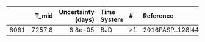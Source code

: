 |      |   T_mid |   Uncertainty (days) | Time System   | #   | Reference           |
|-----:|--------:|---------------------:|:--------------|:----|:--------------------|
| 8061 |  7257.8 |              8.8e-05 | BJD           | >1  | 2016PASP..128l4403M |